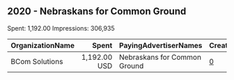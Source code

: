 ## 2020 - Nebraskans for Common Ground 
Spent: 1,192.00
Impressions: 306,935

|OrganizationName|Spent|PayingAdvertiserNames|CreativeUrls|Impressions|Genders|AgeBrackets|CountryCodes|BillingAddresses|CandidateBallotInformation|
|:---|---:|:---|:---|---:|:---|:---|:---|:---|:---|
|BCom Solutions|1,192.00 USD|Nebraskans for Common Ground|[0](https://www.snap.com/political-ads/asset/a2276bddd7947bc9d302928f24f32a89cb720c54a70e505ec2b8ebc3dfe0b50a?mediaType=jpg)|306,935||18+|united states|"919 Central Ave,Auburn,68305,US"|Eliot Bostar|
